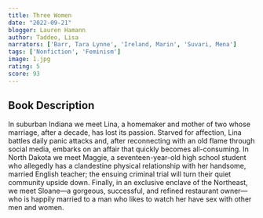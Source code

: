 ```yaml
---
title: Three Women
date: "2022-09-21"
blogger: Lauren Hamann
author: Taddeo, Lisa
narrators: ['Barr, Tara Lynne', 'Ireland, Marin', 'Suvari, Mena']
tags: ['Nonfiction', 'Feminism']
image: 1.jpg
rating: 5
score: 93
---
```



## Book Description

In suburban Indiana we meet Lina, a homemaker and mother of two whose marriage, after a decade, has lost its passion. Starved for affection, Lina battles daily panic attacks and, after reconnecting with an old flame through social media, embarks on an affair that quickly becomes all-consuming. In North Dakota we meet Maggie, a seventeen-year-old high school student who allegedly has a clandestine physical relationship with her handsome, married English teacher; the ensuing criminal trial will turn their quiet community upside down. Finally, in an exclusive enclave of the Northeast, we meet Sloane—a gorgeous, successful, and refined restaurant owner—who is happily married to a man who likes to watch her have sex with other men and women.